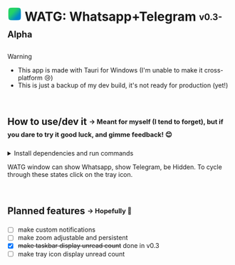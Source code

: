 # ![WATG logo](https://github.com/DavidBevi/WATG/blob/main/source-code/src-tauri/icon.png?raw=true) WATG: Whatsapp+Telegram <sub><sup>v0.3-Alpha</sup></sub>

> [!WARNING]
> - This app is made with Tauri for Windows (I'm unable to make it cross-platform 😢)
> - This is just a backup of my dev build, it's not ready for production (yet!)

<br/>

## How to use/dev it <sub><sup> → Meant for myself (I tend to forget), but if you dare to try it good luck, and gimme feedback! 😊</sup></sub>

<details>
  <summary>Install dependencies and run commands</summary>
  <br/>

1. install prerequisites:
   - `visual studio build tools 2022 (v17.14.6+36212.18.-june.2025-) ` > `MSVC compiler (v143)`
   - `rustc 1.87.0 (17067e9ac 2025-05-09)`
   - `tauri-cli 2.5.0`
2. download source-code and unzip it in a folder
   - from [main.zip](https://github.com/DavidBevi/WATG/archive/refs/heads/main.zip), extract folder `source-code`
   - save it somewhere (example: `C:\watg`)
3. open a `cmd` in that folder and use these commands:
    - `cargo tauri dev --features unstable` to run it like a dev, with autoreload when source files are saved
    - `cargo tauri build --features unstable` to export a portable executable in `src-tauri\target\release`

<br/>

</details>
   
WATG window can show Whatsapp, show Telegram, be Hidden. To cycle through these states click on the tray icon.

<br/>

## Planned features <sub><sup> → Hopefully 🤞</sup></sub>

- [ ] make custom notifications
- [ ] make zoom adjustable and persistent
- [x] ~~make taskbar display unread count~~ done in v0.3
- [ ] make tray icon display unread count

